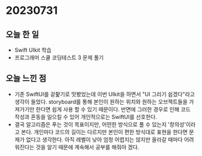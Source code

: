 # 20230731
## 오늘 한 일
- Swift UIkit 학습
- 프로그래머 스쿨 코딩테스트 3 문제 풀기

## 오늘 느낀 점
- 기존 SwiftUI를 겉핥기로 맛봤었는데 이번 UIkit을 하면서 "UI 그리기 쉽겠다"라고 생각이 들었다. storyboard를 통해 본인이 원하는 위치와 원하는 오브젝트들을 가져가기만 한다면 쉽게 사용 할 수 있기 때문이다. 반면에 그러한 경우로 인해 코드 작성과 혼동을 일으킬 수 있어 개인적으로는 SwiftUI를 선호한다.
- 결국 알고리즘은 푸는 것이 목표이지만, 어떤한 방식으로 풀 수 있는지 '창의성'이라고 본다. 개인마다 코드의 길이는 다르지만 본인이 편한 방식대로 표현을 한다면 문제가 없다고 생각한다. 아직 레벨이 낮아 엄청 어렵지는 않지만 올라갈 때마다 어려워진다는 것을 알기 때문에 계속해서 공부를 해줘야 겠다.
